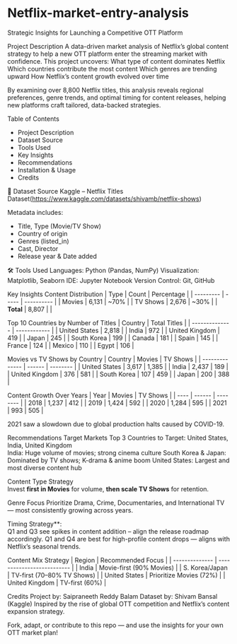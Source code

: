 # Netflix-market-entry-analysis
Strategic Insights for Launching a Competitive OTT Platform

Project Description
A data-driven market analysis of Netflix’s global content strategy to help a new OTT platform enter the streaming market with confidence. 
This project uncovers:
What type of content dominates Netflix
Which countries contribute the most content
Which genres are trending upward
How Netflix’s content growth evolved over time

By examining over 8,800 Netflix titles, this analysis reveals regional preferences, genre trends, and optimal timing for content releases, helping new platforms craft tailored, data-backed strategies.

Table of Contents
* Project Description
* Dataset Source
* Tools Used
* Key Insights
* Recommendations
* Installation & Usage
* Credits

📆 Dataset Source
Kaggle – Netflix Titles Dataset(https://www.kaggle.com/datasets/shivamb/netflix-shows)

Metadata includes:
* Title, Type (Movie/TV Show)
* Country of origin
* Genres (listed_in)
* Cast, Director
* Release year & Date added

🛠️ Tools Used
Languages: Python (Pandas, NumPy)
Visualization: Matplotlib, Seaborn
IDE: Jupyter Notebook
Version Control: Git, GitHub

Key Insights
Content Distribution
| Type      | Count | Percentage |
| --------- | ----- | ---------- |
| Movies    | 6,131 | \~70%      |
| TV Shows  | 2,676 | \~30%      |
| **Total** | 8,807 |            |

Top 10 Countries by Number of Titles
| Country        | Total Titles |
| -------------- | ------------ |
| United States  | 2,818        |
| India          | 972          |
| United Kingdom | 419          |
| Japan          | 245          |
| South Korea    | 199          |
| Canada         | 181          |
| Spain          | 145          |
| France         | 124          |
| Mexico         | 110          |
| Egypt          | 106          |

Movies vs TV Shows by Country
| Country        | Movies | TV Shows |
| -------------- | ------ | -------- |
| United States  | 3,617  | 1,385    |
| India          | 2,437  | 189      |
| United Kingdom | 376    | 581      |
| South Korea    | 107    | 459      |
| Japan          | 200    | 388      |

Content Growth Over Years
| Year | Movies | TV Shows |
| ---- | ------ | -------- |
| 2018 | 1,237  | 412      |
| 2019 | 1,424  | 592      |
| 2020 | 1,284  | 595      |
| 2021 | 993    | 505      |

2021 saw a slowdown due to global production halts caused by COVID-19.

Recommendations
Target Markets
Top 3 Countries to Target: United States, India, United Kingdom  
India: Huge volume of movies; strong cinema culture
South Korea & Japan: Dominated by TV shows; K-drama & anime boom
United States: Largest and most diverse content hub

Content Type Strategy  
Invest **first in Movies** for volume, **then scale TV Shows** for retention.

Genre Focus
Prioritize Drama, Crime, Documentaries, and International TV — most consistently growing across years.

Timing Strategy**:  
Q1 and Q3 see spikes in content addition – align the release roadmap accordingly.
Q1 and Q4 are best for high-profile content drops — aligns with Netflix’s seasonal trends.

Content Mix Strategy
| Region         | Recommended Focus          |
| -------------- | -------------------------- |
| India          | Movie-first (90% Movies)   |
| S. Korea/Japan | TV-first (70–80% TV Shows) |
| United States  | Prioritize Movies (72%)    |
| United Kingdom | TV-first (60%)             |

Credits
Project by: Saipraneeth Reddy Balam
Dataset by: Shivam Bansal (Kaggle)
Inspired by the rise of global OTT competition and Netflix’s content expansion strategy.

Fork, adapt, or contribute to this repo — and use the insights for your own OTT market plan!



